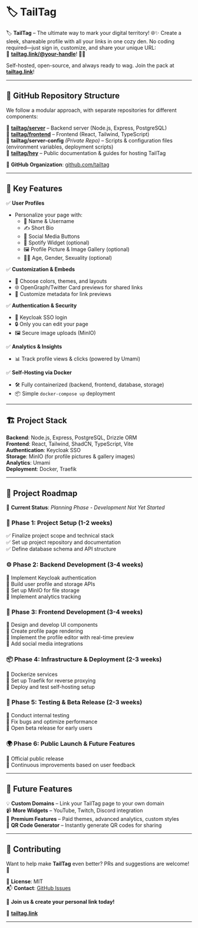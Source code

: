 # 🏷️ TailTag

🏷️ **TailTag** – The ultimate way to mark your digital territory! 🌐✨ Create a sleek, shareable profile with all your links in one cozy den. No coding required—just sign in, customize, and share your unique URL:  
🔗 **[tailtag.link/@your-handle](https://tailtag.link)**! 🐾🚀

Self-hosted, open-source, and always ready to wag. Join the pack at **[tailtag.link](https://tailtag.link)**!

---

## 📂 GitHub Repository Structure

We follow a modular approach, with separate repositories for different components:

🔹 **[tailtag/server](https://github.com/tailtag/server)** – Backend server (Node.js, Express, PostgreSQL)  
🔹 **[tailtag/frontend](https://github.com/tailtag/frontend)** – Frontend (React, Tailwind, TypeScript)  
🔹 **tailtag/server-config** _(Private Repo)_ – Scripts & configuration files (environment variables, deployment scripts)  
🔹 **[tailtag/hey](https://github.com/tailtag/hey)** – Public documentation & guides for hosting TailTag

📌 **GitHub Organization**: [github.com/tailtag](https://github.com/tailtag)

---

## 🌟 Key Features

✅ **User Profiles**

- Personalize your page with:
  - 📛 Name & Username
  - ✍️ Short Bio
  - 🔗 Social Media Buttons
  - 🎵 Spotify Widget (optional)
  - 🖼️ Profile Picture & Image Gallery (optional)
  - 🏳️‍🌈 Age, Gender, Sexuality (optional)

✅ **Customization & Embeds**

- 🎨 Choose colors, themes, and layouts
- 🌐 OpenGraph/Twitter Card previews for shared links
- 📝 Customize metadata for link previews

✅ **Authentication & Security**

- 🔑 Keycloak SSO login
- 🔒 Only you can edit your page
- 🖼️ Secure image uploads (MinIO)

✅ **Analytics & Insights**

- 📊 Track profile views & clicks (powered by Umami)

✅ **Self-Hosting via Docker**

- 🛠️ Fully containerized (backend, frontend, database, storage)
- 📦 Simple `docker-compose up` deployment

---

## 🏗️ Project Stack

**Backend**: Node.js, Express, PostgreSQL, Drizzle ORM  
**Frontend**: React, Tailwind, ShadCN, TypeScript, Vite  
**Authentication**: Keycloak SSO  
**Storage**: MinIO (for profile pictures & gallery images)  
**Analytics**: Umami  
**Deployment**: Docker, Traefik

---

## 🚀 Project Roadmap

📌 **Current Status**: _Planning Phase - Development Not Yet Started_

### **📝 Phase 1: Project Setup (1-2 weeks)**

✅ Finalize project scope and technical stack  
✅ Set up project repository and documentation  
✅ Define database schema and API structure

### **⚙️ Phase 2: Backend Development (3-4 weeks)**

🔄 Implement Keycloak authentication  
🔄 Build user profile and storage APIs  
🔄 Set up MinIO for file storage  
🔄 Implement analytics tracking

### **🎨 Phase 3: Frontend Development (3-4 weeks)**

🔄 Design and develop UI components  
🔄 Create profile page rendering  
🔄 Implement the profile editor with real-time preview  
🔄 Add social media integrations

### **📦 Phase 4: Infrastructure & Deployment (2-3 weeks)**

🔄 Dockerize services  
🔄 Set up Traefik for reverse proxying  
🔄 Deploy and test self-hosting setup

### **🧪 Phase 5: Testing & Beta Release (2-3 weeks)**

🔄 Conduct internal testing  
🔄 Fix bugs and optimize performance  
🔄 Open beta release for early users

### **🌍 Phase 6: Public Launch & Future Features**

🔄 Official public release  
🔄 Continuous improvements based on user feedback

---

## 🔮 Future Features

💡 **Custom Domains** – Link your TailTag page to your own domain  
📹 **More Widgets** – YouTube, Twitch, Discord integration  
💎 **Premium Features** – Paid themes, advanced analytics, custom styles  
📌 **QR Code Generator** – Instantly generate QR codes for sharing

---

## 🎯 Contributing

Want to help make **TailTag** even better? PRs and suggestions are welcome! 🚀

📜 **License**: MIT  
📬 **Contact**: [GitHub Issues](https://github.com/tailtag/hey/issues)

👥 **Join us & create your personal link today!**

🔗 **[tailtag.link](https://tailtag.link)**

---
